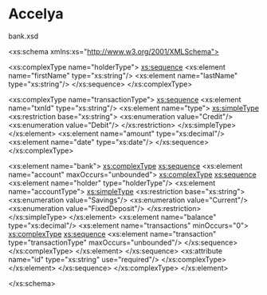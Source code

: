 # Accelya
bank.xsd
<?xml version="1.0"?>
<xs:schema xmlns:xs="http://www.w3.org/2001/XMLSchema">

  <!-- Reusable type for name -->
  <xs:complexType name="holderType">
    <xs:sequence>
      <xs:element name="firstName" type="xs:string"/>
      <xs:element name="lastName" type="xs:string"/>
    </xs:sequence>
  </xs:complexType>

  <!-- Reusable type for transaction -->
  <xs:complexType name="transactionType">
    <xs:sequence>
      <xs:element name="txnId" type="xs:string"/>
      <xs:element name="type">
        <xs:simpleType>
          <xs:restriction base="xs:string">
            <xs:enumeration value="Credit"/>
            <xs:enumeration value="Debit"/>
          </xs:restriction>
        </xs:simpleType>
      </xs:element>
      <xs:element name="amount" type="xs:decimal"/>
      <xs:element name="date" type="xs:date"/>
    </xs:sequence>
  </xs:complexType>

  <!-- Root element -->
  <xs:element name="bank">
    <xs:complexType>
      <xs:sequence>
        <xs:element name="account" maxOccurs="unbounded">
          <xs:complexType>
            <xs:sequence>
              <xs:element name="holder" type="holderType"/>
              <xs:element name="accountType">
                <xs:simpleType>
                  <xs:restriction base="xs:string">
                    <xs:enumeration value="Savings"/>
                    <xs:enumeration value="Current"/>
                    <xs:enumeration value="FixedDeposit"/>
                  </xs:restriction>
                </xs:simpleType>
              </xs:element>
              <xs:element name="balance" type="xs:decimal"/>
              <xs:element name="transactions" minOccurs="0">
                <xs:complexType>
                  <xs:sequence>
                    <xs:element name="transaction" type="transactionType" maxOccurs="unbounded"/>
                  </xs:sequence>
                </xs:complexType>
              </xs:element>
            </xs:sequence>
            <xs:attribute name="id" type="xs:string" use="required"/>
          </xs:complexType>
        </xs:element>
      </xs:sequence>
    </xs:complexType>
  </xs:element>

</xs:schema>
